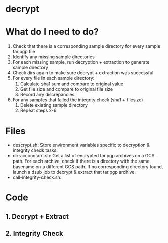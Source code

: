 # decrypt

# What do I need to do?
1. Check that there is a corresponding sample directory for every sample tar.pgp file
2. Identify any missing sample directories
3. For each missing sample, run decryption + extraction to generate sample directory
4. Check dirs again to make sure decrypt + extraction was successful
5. For every file in each sample directory:
    1. Calculate sha1 sum and compare to original value
    2. Get file size and compare to original file size
    3. Record any discrepancies
6. For any samples that failed the integrity check (sha1 + filesize)
    1. Delete existing sample directory
    2. Repeat steps 2-6
    
# Files
* descrypt.sh: Store environment variables specific to decryption & integrity check tasks.
* dir-accountant.sh: Get a list of encrypted tar.pgp archives on a GCS path. 
For each archive, check if there is a directory with the same basename on a different GCS path. 
If no corresponding directory found, launch a dsub job to decrypt & extract that tar.pgp archive.
* call-integrity-check.sh: 
    
# Code
## 1. Decrypt + Extract

## 2. Integrity Check
